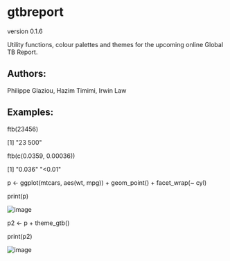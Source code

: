 # gtbreport
version 0.1.6

Utility functions, colour palettes and themes for the upcoming online Global TB Report.

## Authors: 
Philippe Glaziou, Hazim Timimi, Irwin Law


## Examples:

ftb(23456)

[1] "23 500"

ftb(c(0.0359, 0.00036))

[1] "0.036" "<0.01"

p <- ggplot(mtcars, aes(wt, mpg)) + geom_point() + facet_wrap(~ cyl)

print(p)

![image](https://user-images.githubusercontent.com/233963/121515214-3ba47d80-c9ed-11eb-8b07-176f3131b616.png)


p2 <- p + theme_gtb()

print(p2)

![image](https://user-images.githubusercontent.com/233963/121515261-4b23c680-c9ed-11eb-8ec5-5f36e3088ffe.png)

